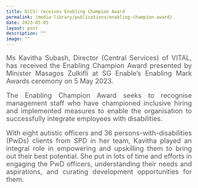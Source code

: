 ```yaml
---
title: D(CS) receives Enabling Champion Award
permalink: /media-library/publications/enabling-champion-award/
date: 2023-05-05
layout: post
description: ""
image: ""
---
```

<p style="font-size: 18px;color:#585858;text-align:justify;">
Ms Kavitha Subash, Director (Central Services) of VITAL, has received the Enabling Champion Award presented by Minister Masagos Zulkifli at SG Enable’s Enabling Mark Awards ceremony on 5 May 2023.
</p>


<p style="font-size: 18px;color:#585858;text-align:justify;">
The Enabling Champion Award seeks to recognise management staff who have championed inclusive hiring and implemented measures to enable the organisation to successfully integrate employees with disabilities.
</p>

<p style="font-size: 18px;color:#585858;text-align:justify;">With eight autistic officers and 36 persons-with-disabilities (PwDs) clients from SPD in her team, Kavitha played an integral role in empowering and upskilling them to bring out their best potential. She put in lots of time and efforts in engaging the PwD officers, understanding their needs and aspirations, and curating development opportunities for them.</p>

<p style="font-size: 18px;color:#585858;text-align:justify;"></p>